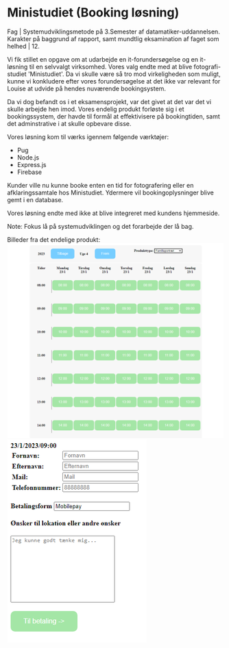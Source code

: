 # Ministudiet (Booking løsning)

Fag | Systemudviklingsmetode på 3.Semester af datamatiker-uddannelsen. 
Karakter på baggrund af rapport, samt mundtlig eksamination af faget som helhed | 12.

Vi fik stillet en opgave om at udarbejde en it-forundersøgelse og en it-løsning til en selvvalgt virksomhed. 
Vores valg endte med at blive fotografi-studiet 'Ministudiet'.
Da vi skulle være så tro mod virkeligheden som muligt, kunne vi konkludere efter vores forundersøgelse
at det ikke var relevant for Louise at udvide på hendes nuværende bookingsystem.

Da vi dog befandt os i et eksamensprojekt, var det givet at det var det vi skulle arbejde hen imod. 
Vores endelig produkt forløste sig i et bookingssystem, der havde til formål at effektivisere på bookingtiden, samt det adminstrative i at skulle opbevare disse.

Vores løsning kom til værks igennem følgende værktøjer:
- Pug
- Node.js
- Express.js
- Firebase


Kunder ville nu kunne booke enten en tid for fotografering eller en afklaringssamtale hos Ministudiet.
Ydermere vil bookingoplysninger blive gemt i en database.

Vores løsning endte med ikke at blive integreret med kundens hjemmeside. 

Note: Fokus lå på systemudviklingen og det forarbejde der lå bag.

Billeder fra det endelige produkt:
![Alt text](https://github.com/madse333/Ministudiet/blob/main/Screenshots/SelectAppointment.png)
![Alt text](https://github.com/madse333/Ministudiet/blob/main/Screenshots/EnterDetails.png)
